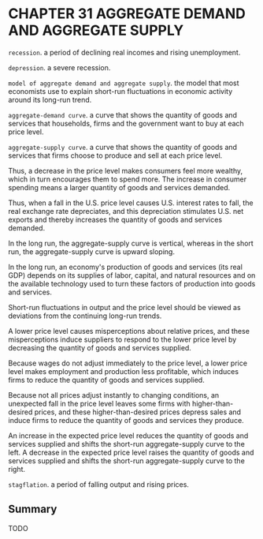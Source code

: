 # CHAPTER 31 AGGREGATE DEMAND AND AGGREGATE SUPPLY



`recession`. a period of declining real incomes and rising unemployment.

`depression`. a severe recession.

`model of aggregate demand and aggregate supply`. the model that most economists use to explain short-run fluctuations in economic activity around its long-run trend.

`aggregate-demand curve`. a curve that shows the quantity of goods and services that households, firms and the government want to buy at each price level.

`aggregate-supply curve`. a curve that shows the quantity of goods and services that firms choose to produce and sell at each price level.

Thus, a decrease in the price level makes consumers feel more wealthy, which in turn encourages them to spend more. The increase in consumer spending means a larger quantity of goods and services demanded.

Thus, when a fall in the U.S. price level causes U.S. interest rates to fall, the real exchange rate depreciates, and this depreciation stimulates U.S. net exports and thereby increases the quantity of goods and services demanded.

In the long run, the aggregate-supply curve is vertical, whereas in the short run, the aggregate-supply curve is upward sloping.

In the long run, an economy's production of goods and services (its real GDP) depends on its supplies of labor, capital, and natural resources and on the available technology used to turn these factors of production into goods and services.

Short-run fluctuations in output and the price level should be viewed as deviations from the continuing long-run trends.

A lower price level causes misperceptions about relative prices, and these misperceptions induce suppliers to respond to the lower price level by decreasing the quantity of goods and services supplied.

Because wages do not adjust immediately to the price level, a lower price level makes employment and production less profitable, which induces firms to reduce the quantity of goods and services supplied.

Because not all prices adjust instantly to changing conditions, an unexpected fall in the price level leaves some firms with higher-than-desired prices, and these higher-than-desired prices depress sales and induce firms to reduce the quantity of goods and services they produce.

An increase in the expected price level reduces the quantity of goods and services supplied and shifts the short-run aggregate-supply curve to the left. A decrease in the expected price level raises the quantity of goods and services supplied and shifts the short-run aggregate-supply curve to the right.

`stagflation`. a period of falling output and rising prices.



## Summary

TODO
